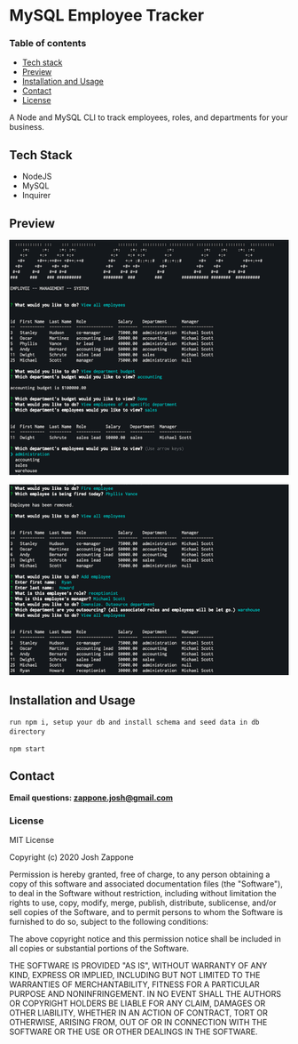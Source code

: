 # MySQL Employee Tracker
### Table of contents
* [Tech stack](#tech-stack)
* [Preview](#preview)
* [Installation and Usage](#installation-and-usage)
* [Contact](#contact)
* [License](#license)

A Node and MySQL CLI to track employees, roles, and departments for your business.
## Tech Stack
* NodeJS
* MySQL
* Inquirer

## Preview
![screenshot](demo/img1.png)

![screenshot](demo/img2.png)


## Installation and Usage
```run npm i, setup your db and install schema and seed data in db directory```

```npm start```

## Contact
**Email questions: [zappone.josh@gmail.com](mailto:zappone.josh@gmail.com)**

### License
MIT License

Copyright (c) 2020 Josh Zappone

Permission is hereby granted, free of charge, to any person obtaining a copy
of this software and associated documentation files (the "Software"), to deal
in the Software without restriction, including without limitation the rights
to use, copy, modify, merge, publish, distribute, sublicense, and/or sell
copies of the Software, and to permit persons to whom the Software is
furnished to do so, subject to the following conditions:

The above copyright notice and this permission notice shall be included in all
copies or substantial portions of the Software.

THE SOFTWARE IS PROVIDED "AS IS", WITHOUT WARRANTY OF ANY KIND, EXPRESS OR
IMPLIED, INCLUDING BUT NOT LIMITED TO THE WARRANTIES OF MERCHANTABILITY,
FITNESS FOR A PARTICULAR PURPOSE AND NONINFRINGEMENT. IN NO EVENT SHALL THE
AUTHORS OR COPYRIGHT HOLDERS BE LIABLE FOR ANY CLAIM, DAMAGES OR OTHER
LIABILITY, WHETHER IN AN ACTION OF CONTRACT, TORT OR OTHERWISE, ARISING FROM,
OUT OF OR IN CONNECTION WITH THE SOFTWARE OR THE USE OR OTHER DEALINGS IN THE
SOFTWARE.
